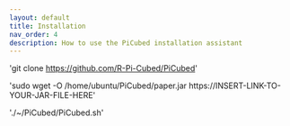 ```yaml
---
layout: default
title: Installation
nav_order: 4
description: How to use the PiCubed installation assistant
---
```

'git clone https://github.com/R-Pi-Cubed/PiCubed'

'sudo wget -O /home/ubuntu/PiCubed/paper.jar https://INSERT-LINK-TO-YOUR-JAR-FILE-HERE'

'./~/PiCubed/PiCubed.sh'